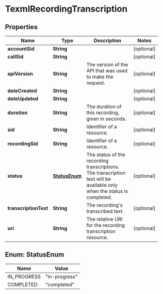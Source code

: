 

# TexmlRecordingTranscription


## Properties

| Name | Type | Description | Notes |
|------------ | ------------- | ------------- | -------------|
|**accountSid** | **String** |  |  [optional] |
|**callSid** | **String** |  |  [optional] |
|**apiVersion** | **String** | The version of the API that was used to make the request. |  [optional] |
|**dateCreated** | **String** |  |  [optional] |
|**dateUpdated** | **String** |  |  [optional] |
|**duration** | **String** | The duration of this recording, given in seconds. |  [optional] |
|**sid** | **String** | Identifier of a resource. |  [optional] |
|**recordingSid** | **String** | Identifier of a resource. |  [optional] |
|**status** | [**StatusEnum**](#StatusEnum) | The status of the recording transcriptions. The transcription text will be available only when the status is completed. |  [optional] |
|**transcriptionText** | **String** | The recording&#39;s transcribed text |  [optional] |
|**uri** | **String** | The relative URI for the recording transcription resource. |  [optional] |



## Enum: StatusEnum

| Name | Value |
|---- | -----|
| IN_PROGRESS | &quot;in-progress&quot; |
| COMPLETED | &quot;completed&quot; |



